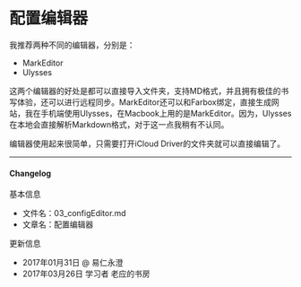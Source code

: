 # 配置编辑器

我推荐两种不同的编辑器，分别是：

* MarkEditor
* Ulysses

这两个编辑器的好处是都可以直接导入文件夹，支持MD格式，并且拥有极佳的书写体验，还可以进行远程同步。MarkEditor还可以和Farbox绑定，直接生成网站，我在手机端使用Ulysses，在Macbook上用的是MarkEditor。因为，Ulysses在本地会直接解析Markdown格式，对于这一点我稍有不认同。

编辑器使用起来很简单，只需要打开iCloud Driver的文件夹就可以直接编辑了。

* * * * 

#### Changelog

基本信息

* 文件名：03\_configEditor.md
* 文章名：配置编辑器

更新信息

* 2017年01月31日 @ 易仁永澄
* 2017年03月26日 学习者 老应的书房



